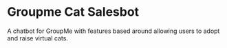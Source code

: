 # Groupme Cat Salesbot
 A chatbot for GroupMe with features based around allowing users to adopt and raise virtual cats.
